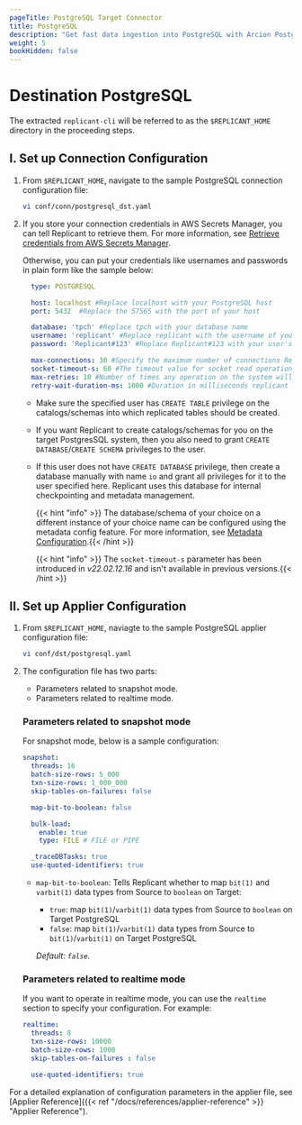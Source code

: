```yaml
---
pageTitle: PostgreSQL Target Connector
title: PostgreSQL
description: "Get fast data ingestion into PostgreSQL with Arcion PostgreSQL connector, with native bulk loading and realtime capabilities."
weight: 5
bookHidden: false
---
```

# Destination PostgreSQL

The extracted `replicant-cli` will be referred to as the `$REPLICANT_HOME` directory in the proceeding steps.

## I. Set up Connection Configuration

1. From `$REPLICANT_HOME`, navigate to the sample PostgreSQL connection configuration file:
    ```BASH
    vi conf/conn/postgresql_dst.yaml
    ```
2. If you store your connection credentials in AWS Secrets Manager, you can tell Replicant to retrieve them. For more information, see [Retrieve credentials from AWS Secrets Manager](/docs/references/secrets-manager). 
    
    Otherwise, you can put your credentials like usernames and passwords in plain form like the sample below:

    ```YAML
      type: POSTGRESQL

      host: localhost #Replace localhost with your PostgreSQL host
      port: 5432  #Replace the 57565 with the port of your host

      database: 'tpch' #Replace tpch with your database name
      username: 'replicant' #Replace replicant with the username of your user that connects to your PostgreSQL server
      password: 'Replicant#123' #Replace Replicant#123 with your user's password

      max-connections: 30 #Specify the maximum number of connections Replicant can open in PostgreSQL
      socket-timeout-s: 60 #The timeout value for socket read operations. The timeout is in seconds and a value of zero means that it is disabled.
      max-retries: 10 #Number of times any operation on the system will be re-attempted on failures.
      retry-wait-duration-ms: 1000 #Duration in milliseconds replicant should wait before performing then next retry of a 
    ```

    - Make sure the specified user has `CREATE TABLE` privilege on the catalogs/schemas into which replicated tables should be created.
    - If you want Replicant to create catalogs/schemas for you on the target PostgresSQL system, then you also need to grant `CREATE DATABASE`/`CREATE SCHEMA` privileges to the user.
    - If this user does not have `CREATE DATABASE` privilege, then create a database manually with name `io` and grant all privileges for it to the user specified here. Replicant uses this database for internal checkpointing and metadata management.  

        {{< hint "info" >}} The database/schema of your choice on a different instance of your choice name can be configured using the metadata config feature. For more information, see [Metadata Configuration](/docs/references/metadata-reference).{{< /hint >}}

        {{< hint "info" >}} The `socket-timeout-s` parameter has been introduced in *v22.02.12.16* and isn't available in previous versions.{{< /hint >}}
## II. Set up Applier Configuration

1. From `$REPLICANT_HOME`, naviagte to the sample PostgreSQL applier configuration file:
    ```BASH
    vi conf/dst/postgresql.yaml    
    ```
2. The configuration file has two parts:

    - Parameters related to snapshot mode.
    - Parameters related to realtime mode.

    ### Parameters related to snapshot mode
    For snapshot mode, below is a sample configuration:

    ```YAML
    snapshot:
      threads: 16
      batch-size-rows: 5_000
      txn-size-rows: 1_000_000
      skip-tables-on-failures: false

      map-bit-to-boolean: false

      bulk-load:
        enable: true
        type: FILE # FILE or PIPE

      _traceDBTasks: true
      use-quoted-identifiers: true
    ```
    
      - `map-bit-to-boolean`: Tells Replicant whether to map `bit(1)` and `varbit(1)` data types from Source to `boolean` on Target:

        - `true`: map `bit(1)`/`varbit(1)` data types from Source to `boolean` on Target PostgreSQL
        - `false`: map `bit(1)`/`varbit(1)` data types from Source to `bit(1)`/`varbit(1)` on Target PostgreSQL

        *Default: `false`.*

    ### Parameters related to realtime mode
    If you want to operate in realtime mode, you can use the `realtime` section to specify your configuration. For example:

    ```YAML
    realtime:
      threads: 8
      txn-size-rows: 10000
      batch-size-rows: 1000
      skip-tables-on-failures : false

      use-quoted-identifiers: true
    ```
    
For a detailed explanation of configuration parameters in the applier file, see [Applier Reference]({{< ref "/docs/references/applier-reference" >}} "Applier Reference").